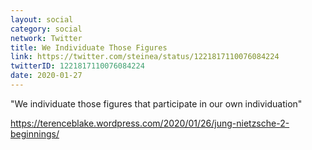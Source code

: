 ```yaml
---
layout: social
category: social
network: Twitter
title: We Individuate Those Figures
link: https://twitter.com/steinea/status/1221817110076084224
twitterID: 1221817110076084224
date: 2020-01-27
---
```


"We individuate those figures that participate in our own individuation"

<https://terenceblake.wordpress.com/2020/01/26/jung-nietzsche-2-beginnings/>
